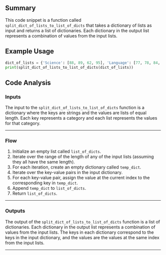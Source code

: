 ## Summary
This code snippet is a function called `split_dict_of_lists_to_list_of_dicts` that takes a dictionary of lists as input and returns a list of dictionaries. Each dictionary in the output list represents a combination of values from the input lists.

## Example Usage
```python
dict_of_lists = {'Science': [88, 89, 62, 95], 'Language': [77, 78, 84, 80]}
print(split_dict_of_lists_to_list_of_dicts(dict_of_lists))
```

## Code Analysis
### Inputs
The input to the `split_dict_of_lists_to_list_of_dicts` function is a dictionary where the keys are strings and the values are lists of equal length. Each key represents a category and each list represents the values for that category.
___
### Flow
1. Initialize an empty list called `list_of_dicts`.
2. Iterate over the range of the length of any of the input lists (assuming they all have the same length).
3. For each iteration, create an empty dictionary called `temp_dict`.
4. Iterate over the key-value pairs in the input dictionary.
5. For each key-value pair, assign the value at the current index to the corresponding key in `temp_dict`.
6. Append `temp_dict` to `list_of_dicts`.
7. Return `list_of_dicts`.
___
### Outputs
The output of the `split_dict_of_lists_to_list_of_dicts` function is a list of dictionaries. Each dictionary in the output list represents a combination of values from the input lists. The keys in each dictionary correspond to the keys in the input dictionary, and the values are the values at the same index from the input lists.
___
